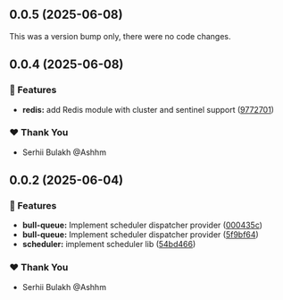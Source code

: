 ## 0.0.5 (2025-06-08)

This was a version bump only, there were no code changes.

## 0.0.4 (2025-06-08)

### 🚀 Features

- **redis:** add Redis module with cluster and sentinel support ([9772701](https://github.com/Ashhm/watashino/commit/9772701))

### ❤️ Thank You

- Serhii Bulakh @Ashhm

## 0.0.2 (2025-06-04)

### 🚀 Features

- **bull-queue:** Implement scheduler dispatcher provider ([000435c](https://github.com/Ashhm/watashino/commit/000435c))
- **bull-queue:** Implement scheduler dispatcher provider ([5f9bf64](https://github.com/Ashhm/watashino/commit/5f9bf64))
- **scheduler:** implement scheduler lib ([54bd466](https://github.com/Ashhm/watashino/commit/54bd466))

### ❤️ Thank You

- Serhii Bulakh @Ashhm
